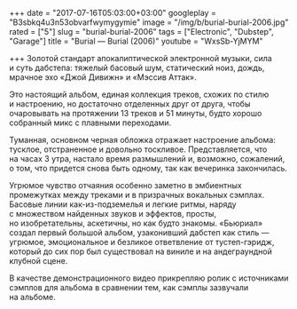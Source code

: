 +++
date = "2017-07-16T05:03:00+03:00"
googleplay = "B3sbkq4u3n53obvarfwymygymie"
image = "/img/b/burial-burial-2006.jpg"
rated = ["5"]
slug = "burial-burial-2006"
tags = ["Electronic", "Dubstep", "Garage"]
title = "Burial — Burial (2006)"
youtube = "WxsSb-YjMYM"

+++
Золотой стандарт апокалиптической электронной музыки, сила и суть дабстепа: тяжелый басовый шум, статический ноиз, дождь, мрачное эхо «Джой Дивижн» и «Мэссив Аттак».

Это настоящий альбом, единая коллекция треков, схожих по стилю и настроению, но достаточно отделенных друг от друга, чтобы очаровывать на протяжении 13 треков и 51 минуты, будто хорошо собранный микс с плавными переходами.

Туманная, основном черная обложка отражает настроение альбома: тусклое, отстраненное и довольно тоскливое. Представляется, что на часах 3 утра, настало время размышлений и, возможно, сожалений, о том, что придется снова быть одному, так как вечеринка закончилась.

Угрюмое чувство отчаяния особенно заметно в эмбиентных промежутках между треками и в призрачных вокальных сэмплах. Басовые линии как-из-подземелья и легкие ритмы, наряду с множеством найденных звуков и эффектов, просты, но изобретательны, аскетичны, но как будто знакомы. «Бьюриал» создал первый большой альбом, узаконивший дабстеп как стиль — угрюмое, эмоциональное и безликое ответвление от тустеп-гэридж, который до сих пор был существовал на виниле и на андеграундной клубной сцене.

В качестве демонстрационного видео прикрепляю ролик с источниками сэмплов для альбома в сравнении тем, как сэмплы зазвучали на альбоме.
